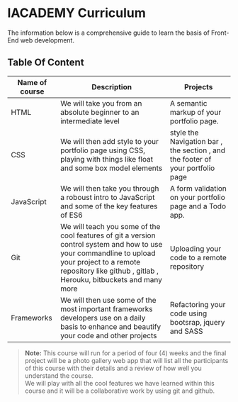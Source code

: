 # IACADEMY Curriculum 

The information below is a comprehensive guide to learn the basis of Front-End web development.

## Table Of Content

Name of course | Description | Projects
--------------|-------------|-----------
HTML          | We will take you  from an absolute beginner to an intermediate level| A semantic markup of your portfolio page.
CSS    | We will then add style to  your portfolio page using CSS, playing with things like float and some box model elements| style the Navigation bar , the section , and the footer of your portfolio page
JavaScript | We will then take you through a roboust intro to JavaScript and some of the key features of ES6 | A form validation on your portfolio  page and a Todo app.
Git | We will teach you some of the cool features of git a version control system and how to use your commandline to upload your project to  a  remote repository like github , gitlab , Herouku, bitbuckets and many more| Uploading your code to a remote repository 
Frameworks | We will then use some of the most important frameworks developers use on a daily basis to enhance and beautify your code and other projects| Refactoring your code using bootsrap, jquery and SASS


> **Note:** This course will run for a period of four (4) weeks and the final project will be a photo gallery web app that will list all the participants of this course with their details and a review of how well you understand the course.<br>
> We will play with all the cool features we have learned within this course and it will be a collaborative work by using git and github.